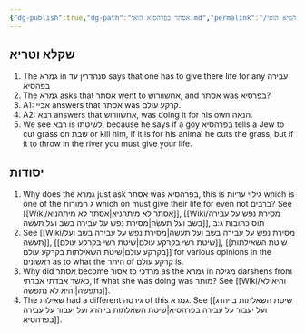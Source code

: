 ```yaml
---
{"dg-publish":true,"dg-path":"אסתר בפרהסיא הואי.md","permalink":"/אסתר בפרהסיא הואי/","tags":["שקלא_וטריא","#בבלי/נזיקין/סנהדרין/עד","#שיעור/ר_שולמן/2025/fall"]}
---
```


## שקלא וטריא

1. The גמרא in סנהדרין עד says that one has to give there life for any עבירה בפהסיא
2. The גמרא asks that אסתר went to אחשוורוש, and אסתר was בפרסיא?
3. A1: אביי answers that אסתר was קרקע עולם.
4. A2: רבא answers that אחשוורוש, was doing it for his own הנאה.
5. We see רבא is לשיטתו, because he says if a goy בפרהסיא tells a Jew to cut grass on שבת or kill him, if it is for his animal he cuts the grass, but if it to throw in the river you must give your life.
## יסודות

1. Why does the גמרא just ask אסתר was בפרהסיא, this is גילוי עריות  which is one of the ג חמורות which on must give their life for even not ברבים? See [[Wiki/אסתר לא מיתהניא\|אסתר לא מיתהניא]], [[Wiki/מסירת נפש על עבירה בשב ועל תעשה\|מסירת נפש על עבירה בשב ועל תעשה]], תוס  כתובות ג:ב 
2. See [[Wiki/מסירת נפש על עבירה בשב ועל תעשה\|מסירת נפש על עבירה בשב ועל תעשה]], [[שיטת רשי בקרקע עולם\|שיטת רשי בקרקע עולם]], [[שיטת השאילתות בקרקע עולם\|שיטת השאילתות בקרקע עולם]] for various opinions in the ראשונים as to what the היתר of קרקע עולם is.
3. Why did אסתר become אסור to מרדכי as the גמרא in מגילה darshens from כאשר אבדתי אבדתי, if what she was doing was מותר? See [[Wiki/והיא לא נתפשה\|והיא לא נתפשה]].
4. The שאילות had a different גירסה of this גמרא. See [[שיטת השאלתות בייהרג ועל יעבור על עבירה בפרהסיא\|שיטת השאלתות בייהרג ועל יעבור על עבירה בפרהסיא]].